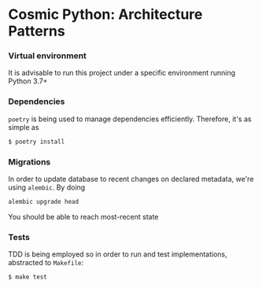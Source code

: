 # Cosmic Python: Architecture Patterns


### Virtual environment

It is advisable to run this project under a specific environment running Python 3.7+

### Dependencies

`poetry` is being used to manage dependencies efficiently. Therefore, it's as simple as

```bash
$ poetry install
```

### Migrations

In order to update database to recent changes on declared metadata, we're using `alembic`. By doing

```bash
alembic upgrade head
```

You should be able to reach most-recent state


### Tests

TDD is being employed so in order to run and test implementations, abstracted to `Makefile`:

```bash
$ make test
```
